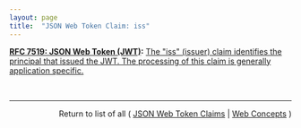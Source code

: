 ```yaml
---
layout: page
title:  "JSON Web Token Claim: iss"
---
```


**[RFC 7519: JSON Web Token (JWT)](/specs/IETF/RFC/7519 "JSON Web Token (JWT) is a compact, URL-safe means of representing claims to be transferred between two parties. The claims in a JWT are encoded as a JSON object that is used as the payload of a JSON Web Signature (JWS) structure or as the plaintext of a JSON Web Encryption (JWE) structure, enabling the claims to be digitally signed or integrity protected with a Message Authentication Code (MAC) and/or encrypted."):** [The "iss" (issuer) claim identifies the principal that issued the JWT. The processing of this claim is generally application specific.](http://tools.ietf.org/html/rfc7519#section-4.1.1 "Read documentation for JSON Web Token Claim &#34;iss&#34;")

<br/>
<hr/>

<p style="text-align: right">Return to list of all ( <a href="../jwt-claims">JSON Web Token Claims</a> | <a href="../">Web Concepts</a> )</p>